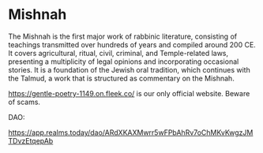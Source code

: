 # Mishnah
The Mishnah is the first major work of rabbinic literature, consisting of teachings transmitted over hundreds of years and compiled around 200 CE. It covers agricultural, ritual, civil, criminal, and Temple-related laws, presenting a multiplicity of legal opinions and incorporating occasional stories. It is a foundation of the Jewish oral tradition, which continues with the Talmud, a work that is structured as commentary on the Mishnah.

https://gentle-poetry-1149.on.fleek.co/ is our only official website. Beware of scams.

DAO:

https://app.realms.today/dao/ARdXKAXMwrr5wFPbAhRv7oChMKvKwgzJMTDvzEtqepAb
